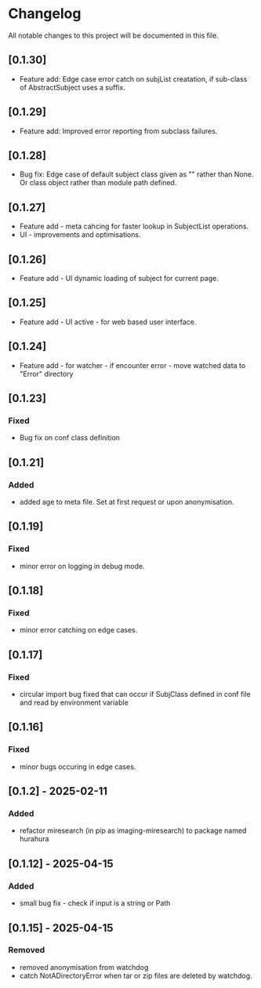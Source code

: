 # Changelog

All notable changes to this project will be documented in this file.

## [0.1.30]
- Feature add: Edge case error catch on subjList creatation, if sub-class of AbstractSubject uses a suffix. 

## [0.1.29]
- Feature add: Improved error reporting from subclass failures. 

## [0.1.28]
- Bug fix: Edge case of default subject class given as "" rather than None. Or class object rather than module path defined. 

## [0.1.27]
- Feature add - meta cahcing for faster lookup in SubjectList operations. 
- UI - improvements and optimisations. 

## [0.1.26]
- Feature add - UI dynamic loading of subject for current page. 

## [0.1.25]
- Feature add - UI active - for web based user interface.

## [0.1.24]
- Feature add - for watcher - if encounter error - move watched data to "Error" directory

## [0.1.23]
### Fixed
- Bug fix on conf class definition

## [0.1.21]
### Added
- added age to meta file. Set at first request or upon anonymisation.

## [0.1.19]
### Fixed
- minor error on logging in debug mode. 

## [0.1.18]
### Fixed
- minor error catching on edge cases. 

## [0.1.17]
### Fixed 
- circular import bug fixed that can occur if SubjClass defined in conf file and read by environment variable


## [0.1.16]
### Fixed
- minor bugs occuring in edge cases. 

## [0.1.2] - 2025-02-11
### Added
- refactor miresearch (in pip as imaging-miresearch) to package named hurahura 

## [0.1.12] - 2025-04-15
### Added
- small bug fix - check if input is a string or Path

## [0.1.15] - 2025-04-15
### Removed
- removed anonymisation from watchdog
- catch NotADirectoryError when tar or zip files are deleted by watchdog. 

